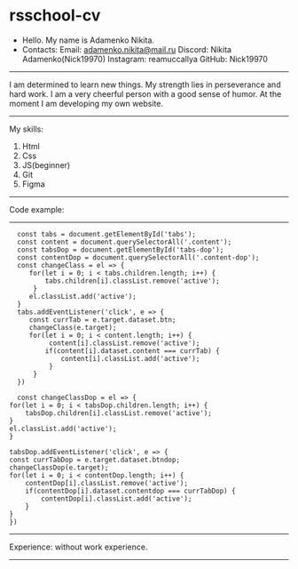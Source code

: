 # rsschool-cv
* Hello. My name is Adamenko Nikita.
* Contacts:
  Email: adamenko.nikita@mail.ru
  Discord: Nikita Adamenko(Nick19970)
  Instagram: reamuccallya
  GitHub: Nick19970
 ***
 I am determined to learn new things. My strength lies in perseverance and hard work.
 I am a very cheerful person with a good sense of humor.
 At the moment I am developing my own website.
 ***
My skills:
1. Html
2. Css
3. JS(beginner)
4. Git
5. Figma
***
Code example:
***
      const tabs = document.getElementById('tabs');
      const content = document.querySelectorAll('.content');
      const tabsDop = document.getElementById('tabs-dop');
      const contentDop = document.querySelectorAll('.content-dop');
      const changeClass = el => {
         for(let i = 0; i < tabs.children.length; i++) {
             tabs.children[i].classList.remove('active');
          }
         el.classList.add('active');
      }
      tabs.addEventListener('click', e => {
         const currTab = e.target.dataset.btn;
         changeClass(e.target);
         for(let i = 0; i < content.length; i++) {
              content[i].classList.remove('active');
             if(content[i].dataset.content === currTab) {
                 content[i].classList.add('active');
              }
          }
      })
      
      const changeClassDop = el => {
    for(let i = 0; i < tabsDop.children.length; i++) {
        tabsDop.children[i].classList.remove('active');
    }
    el.classList.add('active');
    }

    tabsDop.addEventListener('click', e => {
    const currTabDop = e.target.dataset.btndop;
    changeClassDop(e.target);
    for(let i = 0; i < contentDop.length; i++) {
        contentDop[i].classList.remove('active');
        if(contentDop[i].dataset.contentdop === currTabDop) {
            contentDop[i].classList.add('active');
        }
    }
    })
***
 Experience: without work experience.
 ***

